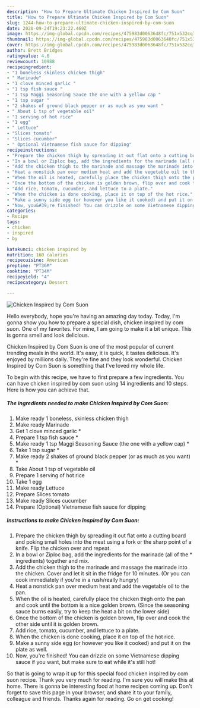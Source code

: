 ```yaml
---
description: "How to Prepare Ultimate Chicken Inspired by Com Suon"
title: "How to Prepare Ultimate Chicken Inspired by Com Suon"
slug: 1244-how-to-prepare-ultimate-chicken-inspired-by-com-suon
date: 2020-09-24T19:23:22.469Z
image: https://img-global.cpcdn.com/recipes/475983d0063648fc/751x532cq70/chicken-inspired-by-com-suon-recipe-main-photo.jpg
thumbnail: https://img-global.cpcdn.com/recipes/475983d0063648fc/751x532cq70/chicken-inspired-by-com-suon-recipe-main-photo.jpg
cover: https://img-global.cpcdn.com/recipes/475983d0063648fc/751x532cq70/chicken-inspired-by-com-suon-recipe-main-photo.jpg
author: Brett Bridges
ratingvalue: 4.6
reviewcount: 10988
recipeingredient:
- "1 boneless skinless chicken thigh"
- " Marinade"
- "1 clove minced garlic "
- "1 tsp fish sauce "
- "1 tsp Maggi Seasoning Sauce the one with a yellow cap "
- "1 tsp sugar "
- "2 shakes of ground black pepper or as much as you want "
- " About 1 tsp of vegetable oil"
- "1 serving of hot rice"
- "1 egg"
- " Lettuce"
- "Slices tomato"
- "Slices cucumber"
- " Optional Vietnamese fish sauce for dipping"
recipeinstructions:
- "Prepare the chicken thigh by spreading it out flat onto a cutting board and poking small holes into the meat using a fork or the sharp point of a knife. Flip the chicken over and repeat."
- "In a bowl or Ziploc bag, add the ingredients for the marinade (all of the * ingredients) together and mix."
- "Add the chicken thigh to the marinade and massage the marinade into the chicken. Cover and let it sit in the fridge for 10 minutes. (Or you can cook immediately if you&#39;re in a rush/really hungry)"
- "Heat a nonstick pan over medium heat and add the vegetable oil to the pan."
- "When the oil is heated, carefully place the chicken thigh onto the pan and cook until the bottom is a nice golden brown. (Since the seasoning sauce burns easily, try to keep the heat a bit on the lower side)"
- "Once the bottom of the chicken is golden brown, flip over and cook the other side until it is golden brown."
- "Add rice, tomato, cucumber, and lettuce to a plate."
- "When the chicken is done cooking, place it on top of the hot rice."
- "Make a sunny side egg (or however you like it cooked) and put it on the plate as well."
- "Now, you&#39;re finished! You can drizzle on some Vietnamese dipping sauce if you want, but make sure to eat while it&#39;s still hot!"
categories:
- Recipe
tags:
- chicken
- inspired
- by

katakunci: chicken inspired by 
nutrition: 160 calories
recipecuisine: American
preptime: "PT36M"
cooktime: "PT34M"
recipeyield: "4"
recipecategory: Dessert

---
```



![Chicken Inspired by Com Suon](https://img-global.cpcdn.com/recipes/475983d0063648fc/751x532cq70/chicken-inspired-by-com-suon-recipe-main-photo.jpg)

Hello everybody, hope you're having an amazing day today. Today, I'm gonna show you how to prepare a special dish, chicken inspired by com suon. One of my favorites. For mine, I am going to make it a bit unique. This is gonna smell and look delicious.



Chicken Inspired by Com Suon is one of the most popular of current trending meals in the world. It's easy, it is quick, it tastes delicious. It's enjoyed by millions daily. They're fine and they look wonderful. Chicken Inspired by Com Suon is something that I've loved my whole life.


To begin with this recipe, we have to first prepare a few ingredients. You can have chicken inspired by com suon using 14 ingredients and 10 steps. Here is how you can achieve that.

<!--inarticleads1-->

##### The ingredients needed to make Chicken Inspired by Com Suon:

1. Make ready 1 boneless, skinless chicken thigh
1. Make ready  Marinade
1. Get 1 clove minced garlic *
1. Prepare 1 tsp fish sauce *
1. Make ready 1 tsp Maggi Seasoning Sauce (the one with a yellow cap) *
1. Take 1 tsp sugar *
1. Make ready 2 shakes of ground black pepper (or as much as you want) *
1. Take  About 1 tsp of vegetable oil
1. Prepare 1 serving of hot rice
1. Take 1 egg
1. Make ready  Lettuce
1. Prepare Slices tomato
1. Make ready Slices cucumber
1. Prepare  (Optional) Vietnamese fish sauce for dipping




<!--inarticleads2-->

##### Instructions to make Chicken Inspired by Com Suon:

1. Prepare the chicken thigh by spreading it out flat onto a cutting board and poking small holes into the meat using a fork or the sharp point of a knife. Flip the chicken over and repeat.
1. In a bowl or Ziploc bag, add the ingredients for the marinade (all of the * ingredients) together and mix.
1. Add the chicken thigh to the marinade and massage the marinade into the chicken. Cover and let it sit in the fridge for 10 minutes. (Or you can cook immediately if you&#39;re in a rush/really hungry)
1. Heat a nonstick pan over medium heat and add the vegetable oil to the pan.
1. When the oil is heated, carefully place the chicken thigh onto the pan and cook until the bottom is a nice golden brown. (Since the seasoning sauce burns easily, try to keep the heat a bit on the lower side)
1. Once the bottom of the chicken is golden brown, flip over and cook the other side until it is golden brown.
1. Add rice, tomato, cucumber, and lettuce to a plate.
1. When the chicken is done cooking, place it on top of the hot rice.
1. Make a sunny side egg (or however you like it cooked) and put it on the plate as well.
1. Now, you&#39;re finished! You can drizzle on some Vietnamese dipping sauce if you want, but make sure to eat while it&#39;s still hot!




So that is going to wrap it up for this special food chicken inspired by com suon recipe. Thank you very much for reading. I'm sure you will make this at home. There is gonna be interesting food at home recipes coming up. Don't forget to save this page in your browser, and share it to your family, colleague and friends. Thanks again for reading. Go on get cooking!
